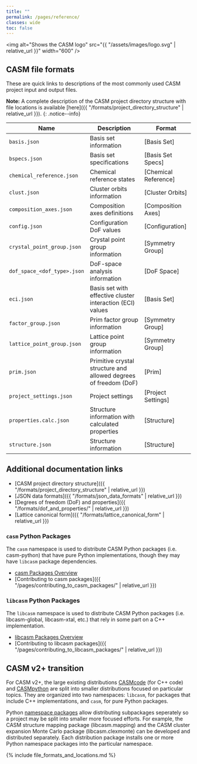```yaml
---
title: ""
permalink: /pages/reference/
classes: wide
toc: false
---
```


<img alt="Shows the CASM logo" src="{{ "/assets/images/logo.svg" | relative_url }}" width="600" />

## CASM file formats

These are quick links to descriptions of the most commonly used CASM project input and output files.

**Note:** A complete description of the CASM project directory structure with file locations is available [here]({{ "/formats/project_directory_structure" | relative_url }}).
{: .notice--info}

| Name | Description | Format |
|-|-|-|
| `basis.json` | Basis set information | [Basis Set] |
| `bspecs.json` | Basis set specifications | [Basis Set Specs] |
| `chemical_reference.json` | Chemical reference states | [Chemical Reference] |
| `clust.json` | Cluster orbits information | [Cluster Orbits] |
| `composition_axes.json` | Composition axes definitions | [Composition Axes] |
| `config.json` | Configuration DoF values | [Configuration] |
| `crystal_point_group.json` | Crystal point group information | [Symmetry Group] |
| `dof_space_<dof_type>.json` | DoF-space analysis information | [DoF Space] |
| `eci.json` | Basis set with effective cluster interaction (ECI) values | [Basis Set] |
| `factor_group.json` | Prim factor group information | [Symmetry Group] |
| `lattice_point_group.json` | Lattice point group information | [Symmetry Group] |
| `prim.json` | Primitive crystal structure and allowed degrees of freedom (DoF) | [Prim] |
| `project_settings.json` | Project settings | [Project Settings] |
| `properties.calc.json` | Structure information with calculated properties |  [Structure] |
| `structure.json`  | Structure information | [Structure] |


## Additional documentation links

- [CASM project directory structure]({{ "/formats/project_directory_structure" | relative_url }})
- [JSON data formats]({{ "/formats/json_data_formats" | relative_url }})
- [Degrees of freedom (DoF) and properties]({{ "/formats/dof_and_properties/" | relative_url }})
- [Lattice canonical form]({{ "/formats/lattice_canonical_form" |  relative_url }})


### `casm` Python Packages

The `casm` namespace is used to distribute CASM Python packages (i.e. casm-python) that have pure Python implementations, though they may have `libcasm` package dependencies.
- [casm Packages Overview](https://prisms-center.github.io/CASMcode_pydocs/casm/overview/latest/)
- [Contributing to casm packages]({{ "/pages/contributing_to_casm_packages/" | relative_url }})


### `libcasm` Python Packages

The `libcasm` namespace is used to distribute CASM Python packages (i.e. libcasm-global, libcasm-xtal, etc.) that rely in some part on a C++ implementation.
- [libcasm Packages Overview](https://prisms-center.github.io/CASMcode_pydocs/libcasm/overview/latest/)
- [Contributing to libcasm packages]({{ "/pages/contributing_to_libcasm_packages/" | relative_url }})


## CASM v2+ transition

For CASM v2+, the large existing distributions [CASMcode](https://github.com/prisms-center/CASMcode) (for C++ code) and [CASMpython](https://github.com/prisms-center/CASMpython) are split into smaller distributions focused on particular topics. They are organized into two namespaces: `libcasm`, for packages that include C++ implementations, and `casm`, for pure Python packages.

Python [namespace packages](https://packaging.python.org/en/latest/guides/packaging-namespace-packages/) allow distributing subpackages seperately so a project may be split into smaller more focused efforts. For example, the CASM structure mapping package (libcasm.mapping) and the CASM cluster expansion Monte Carlo package (libcasm.clexmonte) can be developed and distributed separately. Each distribution package installs one or more Python namespace packages into the particular namespace.

{% include file_formats_and_locations.md %}
